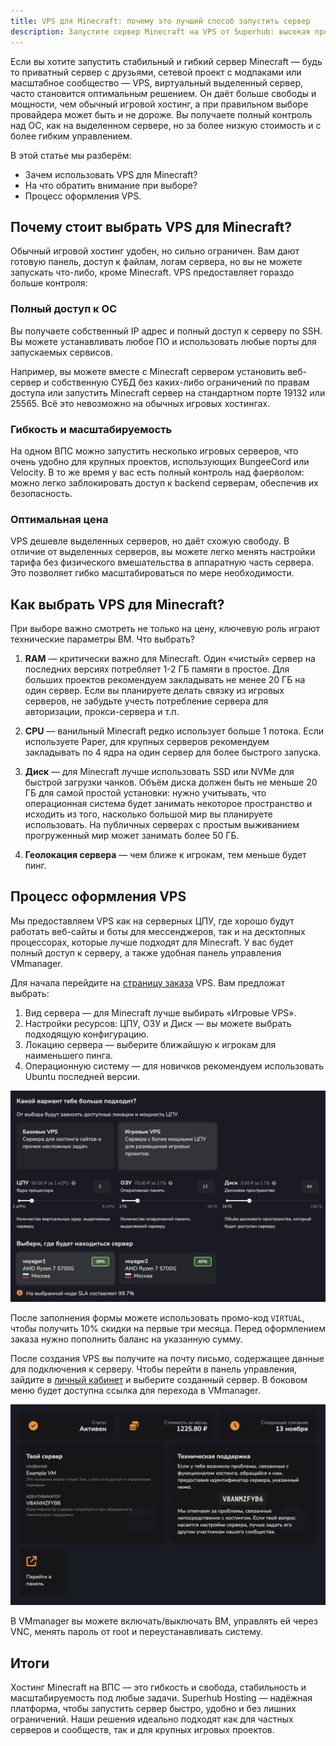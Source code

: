```yaml
---
title: VPS для Minecraft: почему это лучший способ запустить сервер
description: Запустите сервер Minecraft на VPS от Superhub: высокая производительность, гибкость, DDoS-защита и удобные тарифы. Надёжный хостинг для любого проекта.
---
```


Если вы хотите запустить стабильный и гибкий сервер Minecraft — будь то приватный сервер с друзьями, сетевой проект с модпаками или масштабное сообщество — VPS, виртуальный выделенный сервер, часто становится оптимальным решением. Он даёт больше свободы и мощности, чем обычный игровой хостинг, а при правильном выборе провайдера может быть и не дороже. Вы получаете полный контроль над ОС, как на выделенном сервере, но за более низкую стоимость и с более гибким управлением.

В этой статье мы разберём:

- Зачем использовать VPS для Minecraft?
- На что обратить внимание при выборе?
- Процесс оформления VPS.

## Почему стоит выбрать VPS для Minecraft?

Обычный игровой хостинг удобен, но сильно ограничен. Вам дают готовую панель, доступ к файлам, логам сервера, но вы не можете запускать что-либо, кроме Minecraft. VPS предоставляет гораздо больше контроля:

### Полный доступ к ОС

Вы получаете собственный IP адрес и полный доступ к серверу по SSH. Вы можете устанавливать любое ПО и использовать любые порты для запускаемых сервисов.

Например, вы можете вместе с Minecraft сервером установить веб-сервер и собственную СУБД без каких-либо ограничений по правам доступа или запустить Minecraft сервер на стандартном порте 19132 или 25565. Всё это невозможно на обычных игровых хостингах.

### Гибкость и масштабируемость

На одном ВПС можно запустить несколько игровых серверов, что очень удобно для крупных проектов, использующих BungeeCord или Velocity. В то же время у вас есть полный контроль над фаерволом: можно легко заблокировать доступ к backend серверам, обеспечив их безопасность.

### Оптимальная цена

VPS дешевле выделенных серверов, но даёт схожую свободу. В отличие от выделенных серверов, вы можете легко менять настройки тарифа без физического вмешательства в аппаратную часть сервера. Это позволяет гибко масштабироваться по мере необходимости.

## Как выбрать VPS для Minecraft?

При выборе важно смотреть не только на цену, ключевую роль играют технические параметры ВМ. Что выбрать?

1. **RAM** — критически важно для Minecraft. Один «чистый» сервер на последних версиях потребляет 1-2 ГБ памяти в простое. Для больших проектов рекомендуем закладывать не менее 20 ГБ на один сервер. Если вы планируете делать связку из игровых серверов, не забудьте учесть потребление сервера для авторизации, прокси-сервера и т.п.

2. **CPU** — ванильный Minecraft редко использует больше 1 потока. Если используете Paper, для крупных серверов рекомендуем закладывать по 4 ядра на один сервер для более быстрого запуска.

3. **Диск** — для Minecraft лучше использовать SSD или NVMe для быстрой загрузки чанков. Объём диска должен быть не меньше 20 ГБ для самой простой установки: нужно учитывать, что операционная система будет занимать некоторое пространство и исходить из того, насколько большой мир вы планируете использовать. На публичных серверах с простым выживанием прогруженный мир может занимать более 50 ГБ. 

4. **Геолокация сервера** — чем ближе к игрокам, тем меньше будет пинг.

## Процесс оформления VPS

Мы предоставляем VPS как на серверных ЦПУ, где хорошо будут работать веб-сайты и боты для мессенджеров, так и на десктопных процессорах, которые лучше подходят для Minecraft. У вас будет полный доступ к серверу, а также удобная панель управления VMmanager.

Для начала перейдите на [страницу заказа](https://superhub.host/order/vps) VPS. Вам предложат выбрать:

1. Вид сервера — для Minecraft лучше выбирать «Игровые VPS».
2. Настройки ресурсов: ЦПУ, ОЗУ и Диск — вы можете выбрать подходящую конфигурацию.
3. Локацию сервера — выберите ближайшую к игрокам для наименьшего пинга.
4. Операционную систему — для новичков рекомендуем использовать Ubuntu последней версии.

![Пример настроек](/images/blog/vps-hosting/form-example.png)

После заполнения формы можете использовать промо-код `VIRTUAL`, чтобы получить 10% скидки на первые три месяца. Перед оформлением заказа нужно пополнить баланс на указанную сумму.

После создания VPS вы получите на почту письмо, содержащее данные для подключения к серверу. Чтобы перейти в панель управления, зайдите в [личный кабинет](https://my.superhub.host) и выберите созданный сервер. В боковом меню будет доступна ссылка для перехода в VMmanager.

![Личный кабинет](/images/blog/vps-hosting/client-area.png)

В VMmanager вы можете включать/выключать ВМ, управлять ей через VNC, менять пароль от root и переустанавливать систему.

## Итоги

Хостинг Minecraft на ВПС — это гибкость и свобода, стабильность и масштабируемость под любые задачи. Superhub Hosting — надёжная платформа, чтобы запустить сервер быстро, удобно и без лишних ограничений. Наши решения идеально подходят как для частных серверов и сообществ, так и для крупных игровых проектов.

